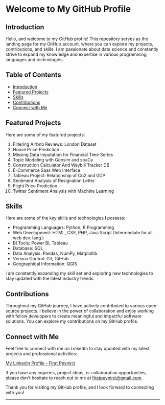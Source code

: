 # Welcome to My GitHub Profile

## Introduction

Hello, and welcome to my GitHub profile! This repository serves as the landing page for my GitHub account, where you can explore my projects, contributions, and skills. I am passionate about data science and constantly strive to expand my knowledge and expertise in various programming languages and technologies.

## Table of Contents

- [Introduction](#introduction)
- [Featured Projects](#featured-projects)
- [Skills](#skills)
- [Contributions](#contributions)
- [Connect with Me](#connect-with-me)

## Featured Projects

Here are some of my featured projects:

1. Filtering Airbnb Reviews: London Dataset
2. House Price Prediction
3. Missing Data Imputation for Financial Time Series
4. Topic Modeling with Gensim and spaCy
5. Construction Calculator And Waybill Tracker DB
6. E-Commerce Saas Web Interface
7. Tableau Project: Relationship of Co2 and GDP
8. Sentiment Analysis of Resignation Letter
9. Flight Price Prediction
10. Twitter Sentiment Analysis with Machine Learning


## Skills

Here are some of the key skills and technologies I possess:

- Programming Languages: Python, R Programming
- Web Development: HTML, CSS, PHP, Java Script (Intermediate for all web dev. lang.)
- BI Tools: Power BI, Tableau
- Database: SQL
- Data Analysis: Pandas, NumPy, Matplotlib
- Version Control: Git, GitHub
- Geographical Information: QGIS

I am constantly expanding my skill set and exploring new technologies to stay updated with the latest industry trends.

## Contributions

Throughout my GitHub journey, I have actively contributed to various open-source projects. I believe in the power of collaboration and enjoy working with fellow developers to create meaningful and impactful software solutions. You can explore my contributions on my GitHub profile.

## Connect with Me

Feel free to connect with me on LinkedIn to stay updated with my latest projects and professional activities:

[My LinkedIn Profile - Firat Peynirci](https://www.linkedin.com/in/firat-peynirci/)

If you have any inquiries, project ideas, or collaboration opportunities, please don't hesitate to reach out to me at [firatpeynirci@gmail.com](mailto:firatpeynirci@gmail.com).

Thank you for visiting my GitHub profile, and I look forward to connecting with you!

---



<!--
**frtpynrc/frtpynrc** is a ✨ _special_ ✨ repository because its `README.md` (this file) appears on your GitHub profile.

Here are some ideas to get you started:

- 🔭 I’m currently working on ...
- 🌱 I’m currently learning ...
- 👯 I’m looking to collaborate on ...
- 🤔 I’m looking for help with ...
- 💬 Ask me about ...
- 📫 How to reach me: ...
- 😄 Pronouns: ...
- ⚡ Fun fact: ...
-->
